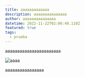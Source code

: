 ```yaml
---
title: aaaaaaaaaaaaa
description: aaaaaaaaaaaaaaa
author: aaaaaaaaaaaaaaa
datetime: 2022-11-22T02:06:40.110Z
featured: true
tags:
  - prueba
---
```

a﻿aaaaaaaaaaaaaaaaaaaaaa

![aaaa](/assets/tumblr_66b298000547e19a8b95a6729749f907_77de1b2e_500.jpg "aaaa")

a﻿aaaaaaaaaaaaaaa